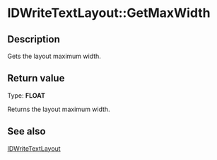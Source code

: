 # IDWriteTextLayout::GetMaxWidth

## Description

 Gets the layout maximum width.

## Return value

Type: **FLOAT**

Returns the layout maximum width.

## See also

[IDWriteTextLayout](https://learn.microsoft.com/windows/win32/api/dwrite/nn-dwrite-idwritetextlayout)